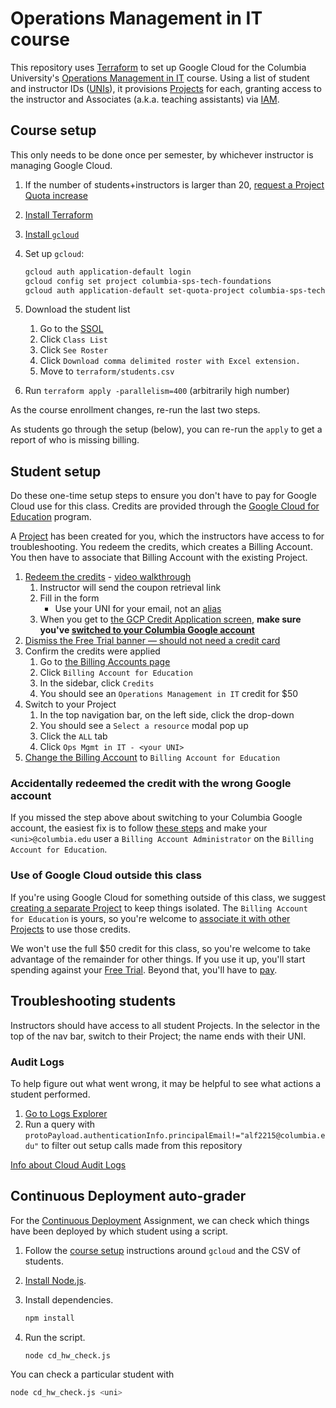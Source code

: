 # Operations Management in IT course

This repository uses [Terraform](https://www.terraform.io/) to set up Google Cloud for the Columbia University's [Operations Management in IT](https://doc.sis.columbia.edu/#subj/TMGT/PS5120-20241-001/) course. Using a list of student and instructor IDs ([UNIs](https://www.cuit.columbia.edu/my-uni)), it provisions [Projects](https://cloud.google.com/docs/overview#projects) for each, granting access to the instructor and Associates (a.k.a. teaching assistants) via [IAM](https://cloud.google.com/security/products/iam).

## Course setup

This only needs to be done once per semester, by whichever instructor is managing Google Cloud.

1. If the number of students+instructors is larger than 20, [request a Project Quota increase](https://support.google.com/code/contact/project_quota_increase)
1. [Install Terraform](https://developer.hashicorp.com/terraform/install)
1. [Install `gcloud`](https://cloud.google.com/sdk/docs/install)
1. Set up `gcloud`:

   ```sh
   gcloud auth application-default login
   gcloud config set project columbia-sps-tech-foundations
   gcloud auth application-default set-quota-project columbia-sps-tech-foundations
   ```

1. Download the student list
   1. Go to the [SSOL](https://ssol.columbia.edu/)
   1. Click `Class List`
   1. Click `See Roster`
   1. Click `Download comma delimited roster with Excel extension.`
   1. Move to `terraform/students.csv`
1. Run `terraform apply -parallelism=400` (arbitrarily high number)

As the course enrollment changes, re-run the last two steps.

As students go through the setup (below), you can re-run the `apply` to get a report of who is missing billing.

## Student setup

Do these one-time setup steps to ensure you don't have to pay for Google Cloud use for this class. Credits are provided through the [Google Cloud for Education](https://cloud.google.com/edu/faculty) program.

A [Project](https://cloud.google.com/docs/overview#projects) has been created for you, which the instructors have access to for troubleshooting. You redeem the credits, which creates a Billing Account. You then have to associate that Billing Account with the existing Project.

1. [Redeem the credits](https://cloud.google.com/billing/docs/how-to/edu-grants#redeem) - [video walkthrough](https://www.youtube.com/watch?v=2AnX7BX-qew)
   1. Instructor will send the coupon retrieval link
   1. Fill in the form
      - Use your UNI for your email, not an [alias](https://www.cuit.columbia.edu/email/email-aliases)
   1. When you get to [the GCP Credit Application screen](https://console.cloud.google.com/education), **make sure you've [switched to your Columbia Google account](https://support.google.com/docs/answer/2405894)**
1. [Dismiss the Free Trial banner — should not need a credit card](https://services.google.com/fh/files/helpcenter/cloud_edu_free_trial_warning.pdf)
1. Confirm the credits were applied
   1. Go to [the Billing Accounts page](https://console.cloud.google.com/billing?organizationId=819335046878)
   1. Click `Billing Account for Education`
   1. In the sidebar, click `Credits`
   1. You should see an `Operations Management in IT` credit for $50
1. Switch to your Project
   1. In the top navigation bar, on the left side, click the drop-down
   1. You should see a `Select a resource` modal pop up
   1. Click the `ALL` tab
   1. Click `Ops Mgmt in IT - <your UNI>`
1. [Change the Billing Account](https://cloud.google.com/billing/docs/how-to/modify-project#how-to-change-ba) to `Billing Account for Education`

### Accidentally redeemed the credit with the wrong Google account

If you missed the step above about switching to your Columbia Google account, the easiest fix is to follow [these steps](https://cloud.google.com/billing/docs/how-to/grant-access-to-billing#update-cloud-billing-permissions) and make your `<uni>@columbia.edu` user a `Billing Account Administrator` on the `Billing Account for Education`.

### Use of Google Cloud outside this class

If you're using Google Cloud for something outside of this class, we suggest [creating a separate Project](https://cloud.google.com/resource-manager/docs/creating-managing-projects) to keep things isolated. The `Billing Account for Education` is yours, so you're welcome to [associate it with other Projects](https://cloud.google.com/billing/docs/how-to/modify-project#how-to-change-ba) to use those credits.

We won't use the full $50 credit for this class, so you're welcome to take advantage of the remainder for other things. If you use it up, you'll start spending against your [Free Trial](https://cloud.google.com/free). Beyond that, you'll have to [pay](https://cloud.google.com/billing/docs/how-to/payment-methods).

## Troubleshooting students

Instructors should have access to all student Projects. In the selector in the top of the nav bar, switch to their Project; the name ends with their UNI.

### Audit Logs

To help figure out what went wrong, it may be helpful to see what actions a student performed.

1. [Go to Logs Explorer](https://console.cloud.google.com/logs/query;query=protoPayload.authenticationInfo.principalEmail!%3D%22alf2215@columbia.edu%22;duration=P7D)
1. Run a query with `protoPayload.authenticationInfo.principalEmail!="alf2215@columbia.edu"` to filter out setup calls made from this repository

[Info about Cloud Audit Logs](https://cloud.google.com/logging/docs/audit)

## Continuous Deployment auto-grader

For the [Continuous Deployment](https://courseworks2.columbia.edu/courses/198128/assignments/1179691) Assignment, we can check which things have been deployed by which student using a script.

1. Follow the [course setup](#course-setup) instructions around `gcloud` and the CSV of students.
1. [Install Node.js](https://nodejs.org/en/download/current).
1. Install dependencies.

   ```bash
   npm install
   ```

1. Run the script.

   ```bash
   node cd_hw_check.js
   ```

You can check a particular student with

```sh
node cd_hw_check.js <uni>
```
